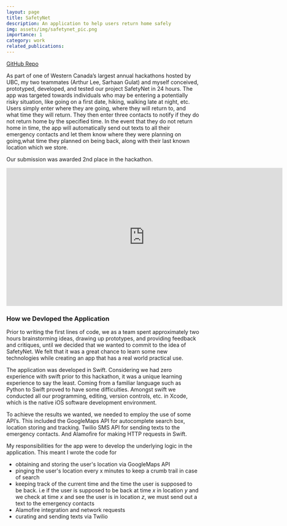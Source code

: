 ```yaml
---
layout: page
title: SafetyNet
description: An application to help users return home safely 
img: assets/img/safetynet_pic.png
importance: 1
category: work
related_publications: 
---
```

[GitHub Repo](https://github.com/rayquaza7/SafetyNet)

As part of one of Western Canada’s largest annual hackathons hosted by UBC, my two teammates (Arthur Lee, Sarhaan Gulat) and myself conceived, prototyped, developed, and tested our project SafetyNet in 24 hours. The app was targeted towards individuals who may be entering a potentially risky situation, like going on a first date, hiking, walking late at night, etc. Users simply enter where they are going, where they will return to, and what time they will return. They then enter three contacts to notify if they do not return home by the specified time. In the event that they do not return home in time, the app will automatically send out texts to all their emergency contacts and let them know where they were planning on going,what time they planned on being back, along with their last known location which we store.

Our submission was awarded 2nd place in the hackathon.

<div align="center"><iframe id="player" width="720" height="360" src="http://www.youtube.com/embed/EYhCXC9rJ6E" frameborder="0" allowfullscreen></iframe></div>

### How we Devloped the Application

Prior to writing the first lines of code, we as a team spent approximately two hours brainstorming ideas, drawing up prototypes, and providing feedback and critiques, until we decided that we wanted to commit to the idea of SafetyNet. We felt that it was a great chance to learn some new technologies while creating an app that has a real world practical use.

The application was developed in Swift. Considering we had zero experience with swift prior to this hackathon, it was a unique learning experience to say the least. Coming from a familiar language such as Python to Swift proved to have some difficulties. Amongst swift we conducted all our programming, editing, version controls, etc. in Xcode, which is the native iOS software development environment.

To achieve the results we wanted, we needed to employ the use of some API’s. This included the GoogleMaps API for autocomplete search box, location storing and tracking. Twilio SMS API for sending texts to the emergency contacts. And Alamofire for making HTTP requests in Swift. 

My responsibilities for the app were to develop the underlying logic in the application. This meant I wrote the code for

<ul>
    <li>obtaining and storing the user's location via GoogleMaps API</li>
    <li>pinging the user's location every x minutes to keep a crumb trail in case of search</li>
    <li>keeping track of the current time and the time the user is supposed to be back. i.e if the user is supposed to be back at time <i>x</i> in location <i>y</i> and we check at time <i>x</i> and see the user is in location <i>z</i>, we must send out a text to the emergency contacts</li>
    <li>Alamofire integration and network requests</li>
    <li>curating and sending texts via Twilio</li>

</ul>